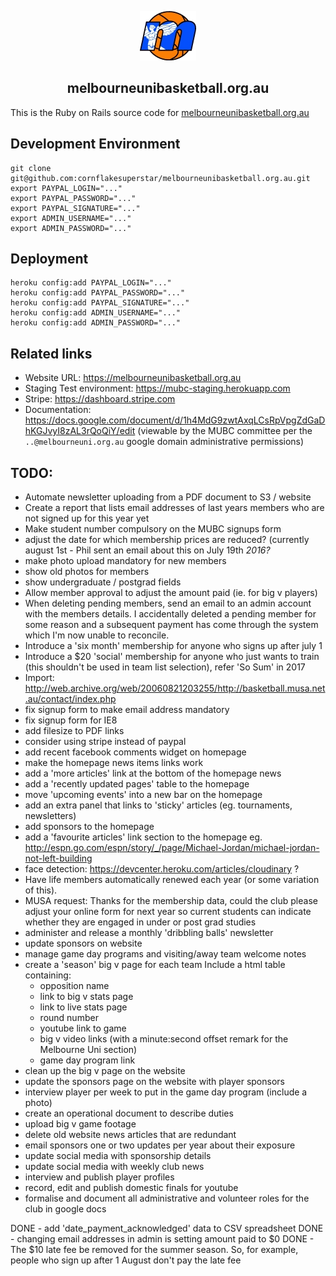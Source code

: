 <p align="center">
  <img src="doc/mubc_logo.png"><br/>
  <h2 align="center">melbourneunibasketball.org.au</h2>
</p>

This is the Ruby on Rails source code for [melbourneunibasketball.org.au](https://melbourneunibasketball.org.au)

## Development Environment

```
git clone git@github.com:cornflakesuperstar/melbourneunibasketball.org.au.git
export PAYPAL_LOGIN="..."
export PAYPAL_PASSWORD="..."
export PAYPAL_SIGNATURE="..."
export ADMIN_USERNAME="..."
export ADMIN_PASSWORD="..."
```

## Deployment

```
heroku config:add PAYPAL_LOGIN="..."
heroku config:add PAYPAL_PASSWORD="..."
heroku config:add PAYPAL_SIGNATURE="..."
heroku config:add ADMIN_USERNAME="..."
heroku config:add ADMIN_PASSWORD="..."
```


## Related links

- Website URL: https://melbourneunibasketball.org.au
- Staging Test environment: https://mubc-staging.herokuapp.com
- Stripe: https://dashboard.stripe.com
- Documentation: https://docs.google.com/document/d/1h4MdG9zwtAxqLCsRpVpgZdGaDhKGJvyI8zAL3rQoQiY/edit (viewable by the MUBC committee per the `..@melbourneuni.org.au` google domain administrative permissions)

## TODO:
- Automate newsletter uploading from a PDF document to S3 / website
- Create a report that lists email addresses of last years members who are not signed up for this year yet
- Make student number compulsory on the MUBC signups form
- adjust the date for which membership prices are reduced? (currently august 1st - Phil sent an email about this on July 19th *2016?*
- make photo upload mandatory for new members
- show old photos for members
- show undergraduate / postgrad fields
- Allow member approval to adjust the amount paid (ie. for big v players)
- When deleting pending members, send an email to an admin account with the members details. I accidentally deleted a pending member for some reason and a subsequent payment has come through the system which I'm now unable to reconcile.
- Introduce a 'six month' membership for anyone who signs up after july 1
- Introduce a $20 'social' membership for anyone who just wants to train (this shouldn't be used in team list selection), refer 'So Sum' in 2017
- Import: http://web.archive.org/web/20060821203255/http://basketball.musa.net.au/contact/index.php
- fix signup form to make email address mandatory
- fix signup form for IE8
- add filesize to PDF links
- consider using stripe instead of paypal
- add recent facebook comments widget on homepage
- make the homepage news items links work
- add a 'more articles' link at the bottom of the homepage news
- add a 'recently updated pages' table to the homepage
- move 'upcoming events' into a new bar on the homepage
- add an extra panel that links to 'sticky' articles (eg. tournaments, newsletters)
- add sponsors to the homepage
- add a 'favourite articles' link section to the homepage eg. http://espn.go.com/espn/story/_/page/Michael-Jordan/michael-jordan-not-left-building
- face detection: https://devcenter.heroku.com/articles/cloudinary ?
- Have life members automatically renewed each year (or some variation of this).
- MUSA request: Thanks for the membership data, could the club please adjust your online form for next year so current students can indicate whether they are engaged in under or post grad studies
- administer and release a monthly 'dribbling balls' newsletter
- update sponsors on website
- manage game day programs and visiting/away team welcome notes
- create a 'season' big v page for each team
  Include a html table containing:
  - opposition name
  - link to big v stats page
  - link to live stats page
  - round number
  - youtube link to game
  - big v video links (with a minute:second offset remark for the Melbourne Uni section)
  - game day program link
- clean up the big v page on the website
- update the sponsors page on the website with player sponsors
- interview player per week to put in the game day program (include a photo)
- create an operational document to describe duties
- upload big v game footage
- delete old website news articles that are redundant
- email sponsors one or two updates per year about their exposure
- update social media with sponsorship details
- update social media with weekly club news
- interview and publish player profiles
- record, edit and publish domestic finals for youtube
- formalise and document all administrative and volunteer roles for the club in google docs

DONE - add 'date_payment_acknowledged' data to CSV spreadsheet
DONE - changing email addresses in admin is setting amount paid to $0
DONE - The $10 late fee be removed for the summer season. So, for example, people who sign up after 1 August don't pay the late fee
